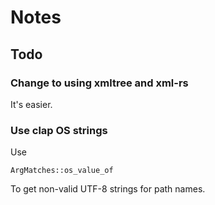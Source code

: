 # Notes

## Todo

### Change to using xmltree and xml-rs

It's easier.

### Use clap OS strings

Use

    ArgMatches::os_value_of

To get non-valid UTF-8 strings for path names.
